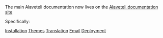 The main Alaveteli documentation now lives on the [Alaveteli documentation site](http://code.alaveteli.org/docs/)

Specifically:

[Installation](http://code.alaveteli.org/docs/installing/)
[Themes](http://code.alaveteli.org/docs/customising/themes/)
[Translation](http://code.alaveteli.org/docs/customising/translation/)
[Email](http://code.alaveteli.org/docs/installing/email/)
[Deployment](http://code.alaveteli.org/docs/installing/deploy/)
